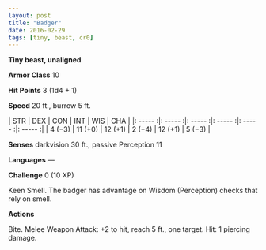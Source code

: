 ```yaml
---
layout: post
title: "Badger"
date: 2016-02-29
tags: [tiny, beast, cr0]
---
```


**Tiny beast, unaligned**

**Armor Class** 10

**Hit Points** 3 (1d4 + 1)

**Speed** 20 ft., burrow 5 ft.

|   STR   |   DEX   |   CON   |   INT   |   WIS   |   CHA   |
|: ----- :|: ----- :|: ----- :|: ----- :|: ----- :|: ----- :|
| 4 (−3) | 11 (+0) | 12 (+1) | 2 (−4) | 12 (+1) | 5 (−3) |

**Senses** darkvision 30 ft., passive Perception 11 

**Languages** — 

**Challenge** 0 (10 XP)

 Keen Smell. The badger has advantage on Wisdom (Perception) checks that rely on smell. 

**Actions** 

Bite. Melee Weapon Attack: +2 to hit, reach 5 ft., one target. Hit: 1 piercing damage.